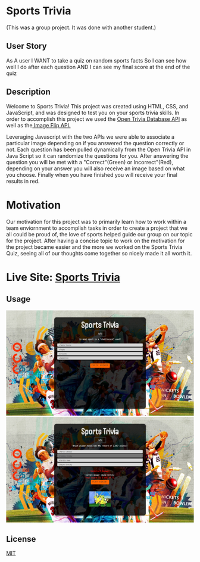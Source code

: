 # Sports Trivia
(This was a group project. It was done with another student.)
## User Story 

As A user 
I WANT to take a quiz on random sports facts
So I can see how well I do after each question
AND I can see my final score at the end of the quiz


## Description 

Welcome to Sports Trivia! This project was created using HTML, CSS, and JavaScript, and was designed to test you on your sports trivia skills. In order to accomplish this project we used the <a href="https://opentdb.com/">Open Trivia Database API</a> as well as the<a href="https://imgflip.com/api"> Image Flip API.</a>

Leveraging Javascript with the two APIs we were able to associate a particular image depending on if you answered the question correctly or not. Each question has been pulled dynamically from the Open Trivia API in Java Script so it can randomize the questions for you. After answering the question you will be met with a "Correct"(Green) or Incorrect"(Red), depending on your answer you will also receive an image based on what you choose. Finally when you have finished you will receive your final results in red.

# Motivation

Our motivation for this project was to primarily learn how to work within a team enviornment to accomplish tasks in order to create a project that we all could be proud of, the love of sports helped guide our group on our topic for the project. After having a concise topic to work on the motivation for the project became easier and the more we worked on the Sports Trivia Quiz, seeing all of our thoughts come together so nicely made it all worth it.

# Live Site: <a href="https://mariencito.github.io/Sports-Quiz/"> Sports Trivia</a>

## Usage 
 ![Screenshot of Sports Trivia](./Assets/Screenshot%202023-08-01%20193531.png) 
 ![Screenshot of Sports Trivia](./Assets/Screenshot%202023-08-01%20193558.png) 


## License

[MIT](https://github.com/git/git-scm.com/blob/main/MIT-LICENSE.txt)



